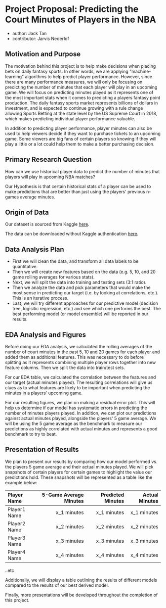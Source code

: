 # Project Proposal: Predicting the Court Minutes of Players in the NBA

- author: Jack Tan
- contributor: Jarvis Nederlof

## Motivation and Purpose


The motivation behind this project is to help make decisions when placing bets on daily fantasy sports. In other words, we are applying "machine-learning" algorithms to help predict player performance. However, since there are many performance measures, we will only be focusing on predicting the number of minutes that each player will play in an upcoming game. We will focus on predicting minutes played as it represents one of the most important stats when it comes to predicting a players fantasy point production. The daily fantasy sports market represents billions of dollars in investment, and is expected to continue growing with a rule change allowing Sports Betting at the state level by the US Supreme Court in 2018, which makes predicting individual player performance valuable.

In addition to predicting player performance, player minutes can also be used to help viewers decide if they want to purchase tickets to an upcoming game. Some viewers are big fans of certain players so knowing if they will play a little or a lot could help them to make a better purchasing decision.

## Primary Research Question


How can we use historical player data to predict the number of minutes that players will play in upcoming NBA matches?

Our Hypothesis is that certain historical stats of a player can be used to make predictions that are better than just using the players' previous n-games average minutes.

## Origin of Data


Our dataset is sourced from Kaggle [here](https://www.kaggle.com/pablote/nba-enhanced-stats#2012-18_playerBoxScore.csv).

The data can be downloaded without Kaggle authentication [here](https://github.com/jnederlo/nba_data/blob/master/2012-18_playerBoxScore.csv).

## Data Analysis Plan


- First we will clean the data, and transform all data labels to be quantitative. 
- Then we will create new features based on the data (e.g. 5, 10, and 20 game rolling averages for various stats). 
- Next, we will split the data into training and testing sets (3:1 ratio). 
- Then we analyze the data and pick parameters that would make the most sense in predicting our target (i.e. by looking at correlations, etc.). This is an iterative process.
- Last, we will try different approaches for our predictive model (decision tree, logisitic regression, etc.) and see which one performs the best. The best performing model (or model ensemble) will be reported in our results.

## EDA Analysis and Figures


Before doing our EDA analysis, we calculated the rolling averages of the number of court minutes in the past 5, 10 and 20 games for each player and added them as additional features. This was necessary to do before splitting as it represents combining multiple player rows together into new feature columns. Then we split the data into train/test sets.

For our EDA table, we calculated the correlation between the features and our target (actual minutes played). The resulting correlations will give us clues as to what features are likely to be important when predicting the minutes in a players' upcoming game. 

For our resulting figures, we plan on making a residual error plot. This will help us determine if our model has systematic errors in predicting the number of minutes players played. In addition, we can plot our predictions against actual minutes played, alongside the players' 5 game average. We will be using the 5 game average as the benchmark to measure our predictions as highly correlated with actual minutes and represents a good benchmark to try to beat.

## Presentation of Results


We plan to present our results by comparing how our model performed vs. the players 5 game average and their actual minutes played. We will pick snapshots of certain players for certain games to highlight the value our predictions hold. These snapshots will be represented as a table like the example below:

| Player Name | 5-Game Average Minutes | Predicted Minutes | Actual Minutes |
| :--- | ---: | ---: | ---: |
|Player1 Name | x_1 minutes | x_1 minutes | x_1 minutes |
|Player2 Name | x_2 minutes | x_2 minutes | x_2 minutes |
|Player3 Name | x_3 minutes | x_3 minutes | x_3 minutes |
|Player4 Name | x_4 minutes | x_4 minutes | x_4 minutes |
..etc

Additionally, we will display a table outlining the results of different models compared to the results of our best derived model.

Finally, more presentations will be developed throughout the completion of this project.



